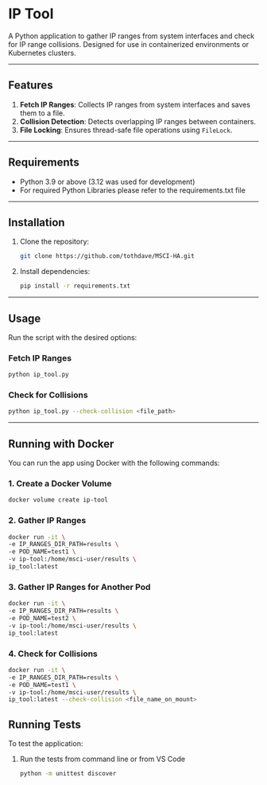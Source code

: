 # IP Tool

A Python application to gather IP ranges from system interfaces and check for IP range collisions. Designed for use in containerized environments or Kubernetes clusters.

---

## Features

1. **Fetch IP Ranges**: Collects IP ranges from system interfaces and saves them to a file.
2. **Collision Detection**: Detects overlapping IP ranges between containers.
3. **File Locking**: Ensures thread-safe file operations using `FileLock`.

---

## Requirements

- Python 3.9 or above (3.12 was used for development)
- For required Python Libraries please refer to the requirements.txt file

---

## Installation

1. Clone the repository:
   ```bash
   git clone https://github.com/tothdave/MSCI-HA.git
   ```

2. Install dependencies:
   ```bash
   pip install -r requirements.txt
   ```

---

## Usage

Run the script with the desired options:

### Fetch IP Ranges
```bash
python ip_tool.py
```

### Check for Collisions
```bash
python ip_tool.py --check-collision <file_path>
```

---

## Running with Docker

You can run the app using Docker with the following commands:

### 1. Create a Docker Volume
```bash
docker volume create ip-tool
```

### 2. Gather IP Ranges
```bash
docker run -it \
-e IP_RANGES_DIR_PATH=results \
-e POD_NAME=test1 \
-v ip-tool:/home/msci-user/results \
ip_tool:latest
```

### 3. Gather IP Ranges for Another Pod
```bash
docker run -it \
-e IP_RANGES_DIR_PATH=results \
-e POD_NAME=test2 \
-v ip-tool:/home/msci-user/results \
ip_tool:latest
```

### 4. Check for Collisions
```bash
docker run -it \
-e IP_RANGES_DIR_PATH=results \
-e POD_NAME=test1 \
-v ip-tool:/home/msci-user/results \
ip_tool:latest --check-collision <file_name_on_mount>
```


## Running Tests

To test the application:

1. Run the tests from command line or from VS Code
   ```bash
   python -m unittest discover
   ```
